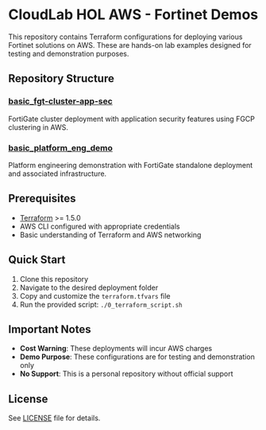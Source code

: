 # CloudLab HOL AWS - Fortinet Demos

This repository contains Terraform configurations for deploying various Fortinet solutions on AWS. These are hands-on lab examples designed for testing and demonstration purposes.

## Repository Structure

### [basic_fgt-cluster-app-sec](./basic_fgt-cluster-app-sec/)
FortiGate cluster deployment with application security features using FGCP clustering in AWS.

### [basic_platform_eng_demo](./basic_platform_eng_demo/)
Platform engineering demonstration with FortiGate standalone deployment and associated infrastructure.

## Prerequisites

- [Terraform](https://learn.hashicorp.com/terraform/getting-started/install.html) >= 1.5.0
- AWS CLI configured with appropriate credentials
- Basic understanding of Terraform and AWS networking

## Quick Start

1. Clone this repository
2. Navigate to the desired deployment folder
3. Copy and customize the `terraform.tfvars` file
4. Run the provided script: `./0_terraform_script.sh`

## Important Notes

- **Cost Warning**: These deployments will incur AWS charges
- **Demo Purpose**: These configurations are for testing and demonstration only
- **No Support**: This is a personal repository without official support

## License

See [LICENSE](./LICENSE) file for details.
